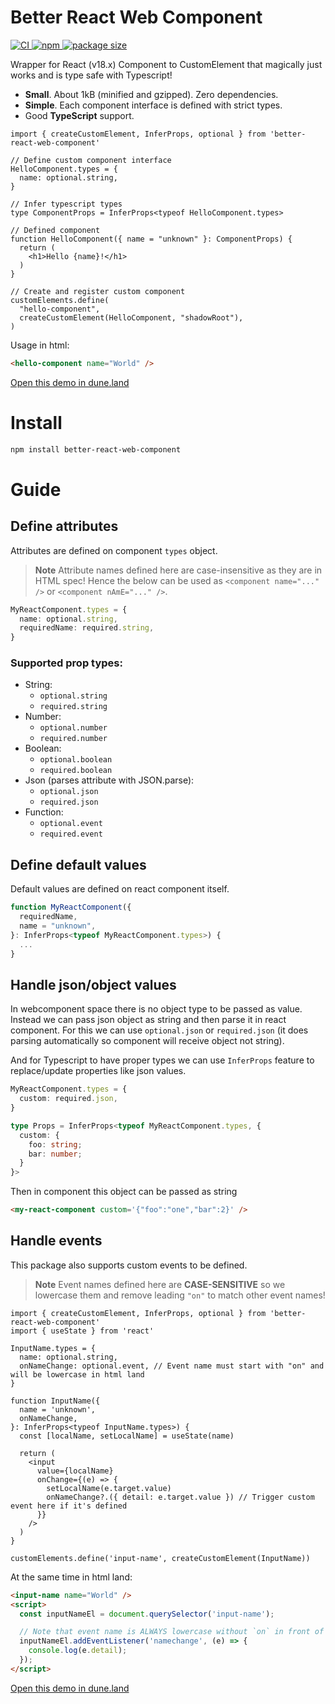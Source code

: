 # Better React Web Component

<a href="https://github.com/Marcisbee/better-react-web-component/actions">
  <img alt="CI" src="https://img.shields.io/github/actions/workflow/status/Marcisbee/better-react-web-component/main.yml?branch=main&style=flat-square" />
</a>
<a href="https://www.npmjs.com/package/better-react-web-component">
  <img alt="npm" src="https://img.shields.io/npm/v/better-react-web-component?style=flat-square" />
</a>
<a href="https://bundlephobia.com/result?p=better-react-web-component">
  <img alt="package size" src="https://deno.bundlejs.com/badge?q=better-react-web-component&config={%22esbuild%22:{%22external%22:[%22react%22,%22react-dom%22]}}&badge-style=flat-square" />
</a>

Wrapper for React (v18.x) Component to CustomElement that magically just works and is type safe with Typescript!

- __Small__. About 1kB (minified and gzipped). Zero dependencies.
- __Simple__. Each component interface is defined with strict types.
- Good __TypeScript__ support.

```tsx
import { createCustomElement, InferProps, optional } from 'better-react-web-component'

// Define custom component interface
HelloComponent.types = {
  name: optional.string,
}

// Infer typescript types
type ComponentProps = InferProps<typeof HelloComponent.types>

// Defined component
function HelloComponent({ name = "unknown" }: ComponentProps) {
  return (
    <h1>Hello {name}!</h1>
  )
}

// Create and register custom component
customElements.define(
  "hello-component",
  createCustomElement(HelloComponent, "shadowRoot"),
)
```

Usage in html:

```html
<hello-component name="World" />
```

[Open this demo in dune.land](https://dune.land/dune/08fcf962-8633-4ba4-b10f-fe3686573115)

# Install

```sh
npm install better-react-web-component
```

# Guide

## Define attributes
Attributes are defined on component `types` object.

> **Note**
> Attribute names defined here are case-insensitive as they are in HTML spec!
> Hence the below can be used as `<component name="..." />` or `<component nAmE="..." />`.

```ts
MyReactComponent.types = {
  name: optional.string,
  requiredName: required.string,
}
```

### Supported prop types:
- String:
	- `optional.string`
	- `required.string`
- Number:
	- `optional.number`
	- `required.number`
- Boolean:
	- `optional.boolean`
	- `required.boolean`
- Json (parses attribute with JSON.parse):
	- `optional.json`
	- `required.json`
- Function:
	- `optional.event`
	- `required.event`

## Define default values
Default values are defined on react component itself.
```ts
function MyReactComponent({
  requiredName,
  name = "unknown",
}: InferProps<typeof MyReactComponent.types>) {
  ...
}
```

## Handle json/object values
In webcomponent space there is no object type to be passed as value. Instead we can pass json object as string and then parse it in react component. For this we can use `optional.json` or `required.json` (it does parsing automatically so component will receive object not string).

And for Typescript to have proper types we can use `InferProps` feature to replace/update properties like json values.
```ts
MyReactComponent.types = {
  custom: required.json,
}

type Props = InferProps<typeof MyReactComponent.types, {
  custom: {
    foo: string;
    bar: number;
  }
}>
```

Then in component this object can be passed as string
```html
<my-react-component custom='{"foo":"one","bar":2}' />
```

## Handle events
This package also supports custom events to be defined.

> **Note**
> Event names defined here are __CASE-SENSITIVE__ so we lowercase them and remove leading `"on"` to match other event names!

```tsx
import { createCustomElement, InferProps, optional } from 'better-react-web-component'
import { useState } from 'react'

InputName.types = {
  name: optional.string,
  onNameChange: optional.event, // Event name must start with "on" and will be lowercase in html land
}

function InputName({
  name = 'unknown',
  onNameChange,
}: InferProps<typeof InputName.types>) {
  const [localName, setLocalName] = useState(name)

  return (
    <input
      value={localName}
      onChange={(e) => {
        setLocalName(e.target.value)
        onNameChange?.({ detail: e.target.value }) // Trigger custom event here if it's defined
      }}
    />
  )
}

customElements.define('input-name', createCustomElement(InputName))
```

At the same time in html land:

```html
<input-name name="World" />
<script>
  const inputNameEl = document.querySelector('input-name');

  // Note that event name is ALWAYS lowercase without `on` in front of it
  inputNameEl.addEventListener('namechange', (e) => {
    console.log(e.detail);
  });
</script>
```

[Open this demo in dune.land](https://dune.land/dune/ad3ae58f-876e-4f25-9ee2-c1262cd68d3e)
